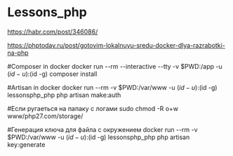 # Lessons_php

https://habr.com/post/346086/

https://phptoday.ru/post/gotovim-lokalnuyu-sredu-docker-dlya-razrabotki-na-php

#Composer in docker
docker run --rm --interactive --tty -v $PWD:/app -u $(id -u):$(id -g) composer install

#Artisan in docker
docker run --rm -v $PWD:/var/www -u $(id -u):$(id -g) lessonsphp_php php artisan make:auth

#Если ругаеться на папаку с логами
sudo chmod -R o+w www/php27.com/storage/

#Генерация ключа для файла с окружением
docker run --rm -v $PWD:/var/www -u $(id -u):$(id -g) lessonsphp_php php artisan key:generate